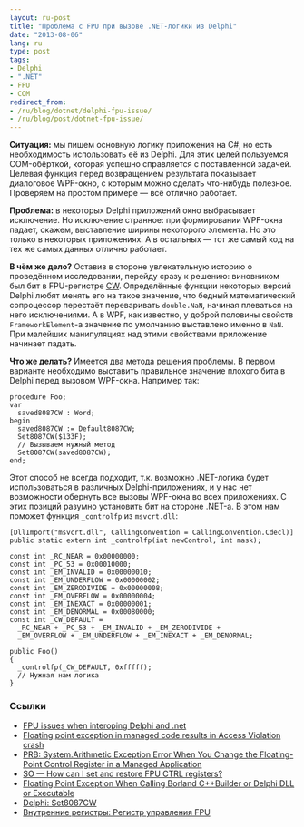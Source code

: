 ```yaml
---
layout: ru-post
title: "Проблема с FPU при вызове .NET-логики из Delphi"
date: "2013-08-06"
lang: ru
type: post
tags:
- Delphi
- ".NET"
- FPU
- COM
redirect_from:
- /ru/blog/dotnet/delphi-fpu-issue/
- /ru/blog/post/dotnet-fpu-issue/
---
```


**Ситуация:** мы пишем основную логику приложения на C#, но есть необходимость использовать её из Delphi. Для этих целей пользуемся COM-обёрткой, которая успешно справляется с поставленной задачей. Целевая функция перед возвращением результата показывает диалоговое WPF-окно, с которым можно сделать что-нибудь полезное. Проверяем на простом примере — всё отлично работает.

**Проблема:** в некоторых Delphi приложений окно выбрасывает исключение. Но исключение странное: при формировании WPF-окна падает, скажем, выставление ширины некоторого элемента. Но это только в некоторых приложениях. А в остальных — тот же самый код на тех же самых данных отлично работает.

**В чём же дело?**<!--more--> Оставив в стороне увлекательную историю о проведённом исследовании, перейду сразу к решению: виновником был бит в FPU-регистре [CW](http://www.club155.ru/x86internalreg-fpucw). Определённые функции некоторых версий Delphi любят менять его на такое значение, что бедный математический сопроцессор перестаёт переваривать `double.NaN`, начиная плеваться на него исключениями. А в WPF, как известно, у доброй половины свойств `FrameworkElement`-а значение по умолчанию выставлено именно в `NaN`. При малейших манипуляциях над этими свойствами приложение начинает падать.

**Что же делать?**
Имеется два метода решения проблемы. В первом варианте необходимо выставить правильное значение плохого бита в Delphi перед вызовом WPF-окна. Например так:

```
procedure Foo;
var 
  saved8087CW : Word; 
begin 
  saved8087CW := Default8087CW; 
  Set8087CW($133F); 
  // Вызываем нужный метод
  Set8087CW(saved8087CW); 
end; 
```

Этот способ не всегда подходит, т.к. возможно .NET-логика будет использоваться в различных Delphi-приложениях, и у нас нет возможности обернуть все вызовы WPF-окна во всех приложениях. С этих позиций разумно установить бит на стороне .NET-а. В этом нам поможет функция `_controlfp` из `msvcrt.dll`:

```
[DllImport("msvcrt.dll", CallingConvention = CallingConvention.Cdecl)]
public static extern int _controlfp(int newControl, int mask);
 
const int _RC_NEAR = 0x00000000;
const int _PC_53 = 0x00010000;
const int _EM_INVALID = 0x00000010;
const int _EM_UNDERFLOW = 0x00000002;
const int _EM_ZERODIVIDE = 0x00000008;
const int _EM_OVERFLOW = 0x00000004;
const int _EM_INEXACT = 0x00000001;
const int _EM_DENORMAL = 0x00080000;
const int _CW_DEFAULT = 
  _RC_NEAR + _PC_53 + _EM_INVALID + _EM_ZERODIVIDE +
  _EM_OVERFLOW + _EM_UNDERFLOW + _EM_INEXACT + _EM_DENORMAL;
 
public Foo()
{
  _controlfp(_CW_DEFAULT, 0xfffff);
  // Нужная нам логика 
}
```

### Ссылки

* [FPU issues when interoping Delphi and .net](http://blog.neslekkim.net/2008/10/fpu-issues-when-interoping-delphi-and.html)
* [Floating point exception in managed code results in Access Violation crash](http://blogs.msdn.com/b/dsvc/archive/2009/06/25/floating-point-exceptions-in-managed-code-resulting-in-access-violation-crash.aspx)
* [PRB: System.Arithmetic Exception Error When You Change the Floating-Point Control Register in a Managed Application](http://support.microsoft.com/kb/326219)
* [SO — How can I set and restore FPU CTRL registers?](http://stackoverflow.com/questions/191368/how-can-i-set-and-restore-fpu-ctrl-registers)
* [Floating Point Exception When Calling Borland C++Builder or Delphi DLL or Executable](http://digital.ni.com/public.nsf/allkb/E6A73825E57FCD9F862570DD005E594F)
* [Delphi: Set8087CW](http://valera.asf.ru/delphi/help/name.php?name=Set8087CW)
* [Внутренние регистры: Регистр управления FPU](http://www.club155.ru/x86internalreg-fpucw)